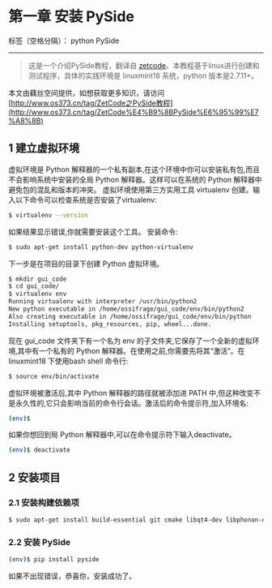 ﻿# 第一章 安装 PySide

标签（空格分隔）： python PySide

---

> 这是一个介绍PySide教程，翻译自 [zetcode](http://zetcode.com/gui/pysidetutorial/)。本教程基于linux进行创建和测试程序，具体的实践环境是 linuxmint18 系统，python 版本是2.7.11+。

本文由藕丝空间提供，如想获取更多知识，请访问[http://www.os373.cn/tag/ZetCode之PySide教程](http://www.os373.cn/tag/ZetCode%E4%B9%8BPySide%E6%95%99%E7%A8%8B)

## 1 建立虚拟环境

虚拟环境是 Python 解释器的一个私有副本,在这个环境中你可以安装私有包,而且不会影响系统中安装的全局 Python 解释器。这样可以在系统的 Python 解释器中避免包的混乱和版本的冲突。 虚拟环境使用第三方实用工具 virtualenv 创建。输入以下命令可以检查系统是否安装了virtualenv:

```bash
$ virtualenv --version
```

如果结果显示错误,你就需要安装这个工具。 安装命令:

```bash
$ sudo apt-get install python-dev python-virtualenv
```

下一步是在项目的目录下创建 Python 虚拟环境。

```bash
$ mkdir gui_code
$ cd gui_code/
$ virtualenv env
Running virtualenv with interpreter /usr/bin/python2
New python executable in /home/ossifrage/gui_code/env/bin/python2
Also creating executable in /home/ossifrage/gui_code/env/bin/python
Installing setuptools, pkg_resources, pip, wheel...done.
```

现在 gui_code 文件夹下有一个名为 env 的子文件夹,它保存了一个全新的虚拟环境,其中有一个私有的 Python 解释器。在使用之前,你需要先将其“激活”。在 linuxmint18 下使用bash shell 命令行:

```bash
$ source env/bin/activate
```

虚拟环境被激活后,其中 Python 解释器的路径就被添加进 PATH 中,但这种改变不是永久性的,它只会影响当前的命令行会话。激活后的命令提示符,加入环境名:

```bash
(env)$
```

如果你想回到局 Python 解释器中,可以在命令提示符下输入deactivate。

```bash
(env)$ deactivate
```

## 2 安装项目

### 2.1 安装构建依赖项

```bash
$ sudo apt-get install build-essential git cmake libqt4-dev libphonon-dev python2.7-dev libxml2-dev libxslt1-dev libqtwebkit-dev
```

### 2.2 安装 PySide

```bash
(env)$ pip install pyside
```

如果不出现错误，恭喜你，安装成功了。

